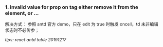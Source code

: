 ### 1. invalid value for prop on <td> tag either remove it from the element, or ...

解决方式： 参照 antd 官方 demo，只在 edit 为 true 时触发 oncell，td 未非编辑状态时不必传参；

_tips: react antd table 20191217_
